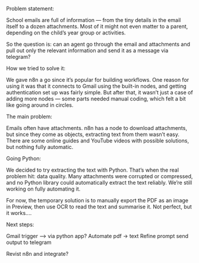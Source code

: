 Problem statement:

School emails are full of information — from the tiny details in the email itself to a dozen attachments. Most of it might not even matter to a parent, depending on the child’s year group or activities.

So the question is: can an agent go through the email and attachments and pull out only the relevant information and send it as a message via telegram?

How we tried to solve it:

We gave n8n a go since it’s popular for building workflows. One reason for using it was that it connects to Gmail using the built-in nodes, and getting authentication set up was fairly simple. But after that, it wasn’t just a case of adding more nodes — some parts needed manual coding, which felt a bit like going around in circles.

The main problem:

Emails often have attachments. n8n has a node to download attachments, but since they come as objects, extracting text from them wasn’t easy. There are some online guides and YouTube videos with possible solutions, but nothing fully automatic.

Going Python:

We decided to try extracting the text with Python. That’s when the real problem hit: data quality. Many attachments were corrupted or compressed, and no Python library could automatically extract the text reliably. We’re still working on fully automating it.

For now, the temporary solution is to manually export the PDF as an image in Preview, then use OCR to read the text and summarise it. Not perfect, but it works.... 

Next steps:

Gmail trigger --> via python app?
Automate pdf -> text 
Refine prompt
send output to telegram

Revist n8n and integrate?

